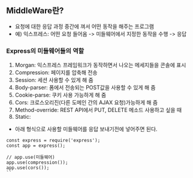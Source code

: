 ## MiddleWare란?
- 요청에 대한 응답 과정 중간에 껴서 어떤 동작을 해주는 프로그램
- 예) 익스프레스: 어떤 요청 들어옴 -> 미들웨어에서 지정한 동작을 수행 -> 응답

### Express의 미들웨어들의 역할
1. Morgan: 익스프레스 프레임워크가 동작하면서 나오는 메세지들을 콘솔에 표시
2. Compression: 페이지를 압축해 전송
3. Session: 세션 사용할 수 있게 해 줌
4. Body-parser: 폼에서 전송되는 POST값을 사용할 수 있게 해 줌
5. Cookie-parse: 쿠키 사용 가능하게 해 줌
6. Cors: 크로스오리진(다른 도메인 간의 AJAX 요청)가능하게 해 줌
7. Method-override: REST API에서 PUT, DELETE 메소드 사용하고 싶을 때
8. Static: 

- 아래 형식으로 사용할 미들웨어를 응답 보내기전에 넣어주면 된다.
```
const express = require('express');
const app = express();

// app.use(미들웨어)
app.use(compression());
app.use(cors());
`` 
